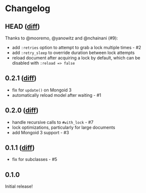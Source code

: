 # Changelog

## HEAD ([diff](https://github.com/afeld/mongoid-locker/compare/v0.2.1...master?w=1))

Thanks to @mooremo, @yanowitz and @nchainani (#9):

* add `:retries` option to attempt to grab a lock multiple times - #2
* add `:retry_sleep` to override duration between lock attempts
* reload document after acquiring a lock by default, which can be disabled with `:reload => false`

## 0.2.1 ([diff](https://github.com/afeld/mongoid-locker/compare/v0.2.0...v0.2.1?w=1))

* fix for `update()` on Mongoid 3
* automatically reload model after waiting - #1

## 0.2.0 ([diff](https://github.com/afeld/mongoid-locker/compare/v0.1.1...v0.2.0?w=1))

* handle recursive calls to `#with_lock` - #7
* lock optimizations, particularly for large documents
* add Mongoid 3 support - #3

## 0.1.1 ([diff](https://github.com/afeld/mongoid-locker/compare/v0.1.0...v0.1.1?w=1))

* fix for subclasses - #5

## 0.1.0

Initial release!
